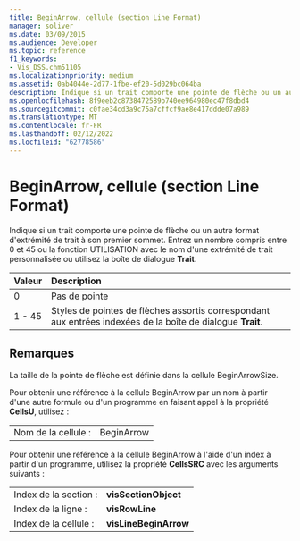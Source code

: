 ```yaml
---
title: BeginArrow, cellule (section Line Format)
manager: soliver
ms.date: 03/09/2015
ms.audience: Developer
ms.topic: reference
f1_keywords:
- Vis_DSS.chm51105
ms.localizationpriority: medium
ms.assetid: 0ab4044e-2d77-1fbe-ef20-5d029bc064ba
description: Indique si un trait comporte une pointe de flèche ou un autre format d'extrémité de trait à son premier sommet. Entrez un nombre compris entre 0 et 45 ou la fonction UTILISATION avec le nom d'une extrémité de trait personnalisée ou utilisez la boîte de dialogue Trait.
ms.openlocfilehash: 8f9eeb2c8738472589b740ee964980ec47f8dbd4
ms.sourcegitcommit: c0fae34cd3a9c75a7cffcf9ae8e417ddde07a989
ms.translationtype: MT
ms.contentlocale: fr-FR
ms.lasthandoff: 02/12/2022
ms.locfileid: "62778586"
---
```

# <a name="beginarrow-cell-line-format-section"></a>BeginArrow, cellule (section Line Format)

Indique si un trait comporte une pointe de flèche ou un autre format d'extrémité de trait à son premier sommet. Entrez un nombre compris entre 0 et 45 ou la fonction UTILISATION avec le nom d'une extrémité de trait personnalisée ou utilisez la boîte de dialogue **Trait**. 
  
|**Valeur**|**Description**|
|:-----|:-----|
| 0  <br/> | Pas de pointe |
| 1 - 45  <br/> | Styles de pointes de flèches assortis correspondant aux entrées indexées de la boîte de dialogue **Trait**. |
   
## <a name="remarks"></a>Remarques

La taille de la pointe de flèche est définie dans la cellule BeginArrowSize.
  
Pour obtenir une référence à la cellule BeginArrow par un nom à partir d'une autre formule ou d'un programme en faisant appel à la propriété **CellsU**, utilisez : 
  
|||
|:-----|:-----|
| Nom de la cellule :  <br/> | BeginArrow  <br/> |
   
Pour obtenir une référence à la cellule BeginArrow à l'aide d'un index à partir d'un programme, utilisez la propriété **CellsSRC** avec les arguments suivants : 
  
|||
|:-----|:-----|
| Index de la section :  <br/> |**visSectionObject** <br/> |
| Index de la ligne :  <br/> |**visRowLine** <br/> |
| Index de la cellule :  <br/> |**visLineBeginArrow** <br/> |
   

